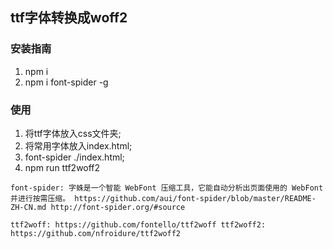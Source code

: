 
## ttf字体转换成woff2


### 安装指南
1. npm i
2. npm i font-spider -g
   
### 使用
1. 将ttf字体放入css文件夹;
2. 将常用字体放入index.html;
3. font-spider ./index.html;
4. npm run ttf2woff2


`
	font-spider: 字蛛是一个智能 WebFont 压缩工具，它能自动分析出页面使用的 WebFont 并进行按需压缩。
	https://github.com/aui/font-spider/blob/master/README-ZH-CN.md
	http://font-spider.org/#source
`

`
	ttf2woff: https://github.com/fontello/ttf2woff
	ttf2woff2: https://github.com/nfroidure/ttf2woff2
`

